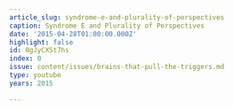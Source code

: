 ```yaml
---
article_slug: syndrome-e-and-plurality-of-perspectives
caption: Syndrome E and Plurality of Perspectives
date: '2015-04-28T01:00:00.000Z'
highlight: false
id: 0gJyCXSt7hs
index: 0
issue: content/issues/brains-that-pull-the-triggers.md
type: youtube
years: 2015

---
```

